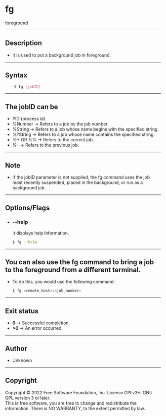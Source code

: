 # fg

foreground

---

## Description
- It is used to put a background job in foreground.

---

## Syntax
```bash
    $ fg [jobID]
```

---

## The jobID can be
- PID (process id)
- %Number -> Refers to a job by the job number.
- %String -> Refers to a job whose name begins with the specified string.
- %?String -> Refers to a job whose name contains the specified string.
- %+ OR %% -> Refers to the current job.
- %- -> Refers to the previous job.

---

## Note
- If the jobID parameter is not supplied, the fg command uses the job most recently suspended, placed in the background, or run as a background job.

---

## Options/Flags
- ### --help
    It displays help Information. 
    ```bash
    $ fg --help
    ```

---

## You can also use the fg command to bring a job to the foreground from a different terminal.
- To do this, you would use the following command:
    ```bash
    $ fg <remote_host>:<job_number>
    ```

---

## Exit status
- **0** -> Successful completion.
- **>0** -> An error occurred.
---

## Author
-  Unknown

---

## Copyright
Copyright © 2022 Free Software Foundation, Inc. License GPLv3+: GNU GPL version 3 or later. <br/>
This is free software, you are free to change and redistribute the information. There is NO WARRANTY, to the extent permitted by law.